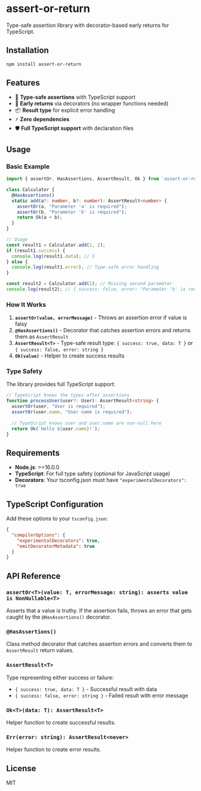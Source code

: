 # assert-or-return

Type-safe assertion library with decorator-based early returns for TypeScript.

## Installation

```bash
npm install assert-or-return
```

## Features

- 🎯 **Type-safe assertions** with TypeScript support
- 🔄 **Early returns** via decorators (no wrapper functions needed)
- 📦 **Result type** for explicit error handling
- ⚡ **Zero dependencies**
- 🛡️ **Full TypeScript support** with declaration files

## Usage

### Basic Example

```typescript
import { assertOr, HasAssertions, AssertResult, Ok } from 'assert-or-return';

class Calculator {
  @HasAssertions()
  static add(a?: number, b?: number): AssertResult<number> {
    assertOr(a, "Parameter 'a' is required");
    assertOr(b, "Parameter 'b' is required");
    return Ok(a + b);
  }
}

// Usage
const result1 = Calculator.add(1, 2);
if (result1.success) {
  console.log(result1.data); // 3
} else {
  console.log(result1.error); // Type-safe error handling
}

const result2 = Calculator.add(1); // Missing second parameter
console.log(result2); // { success: false, error: "Parameter 'b' is required" }
```

### How It Works

1. **`assertOr(value, errorMessage)`** - Throws an assertion error if value is falsy
2. **`@HasAssertions()`** - Decorator that catches assertion errors and returns them as `AssertResult`
3. **`AssertResult<T>`** - Type-safe result type: `{ success: true, data: T }` or `{ success: false, error: string }`
4. **`Ok(value)`** - Helper to create success results

### Type Safety

The library provides full TypeScript support:

```typescript
// TypeScript knows the types after assertions
function processUser(user?: User): AssertResult<string> {
  assertOr(user, "User is required");
  assertOr(user.name, "User name is required");
  
  // TypeScript knows user and user.name are non-null here
  return Ok(`Hello ${user.name}!`);
}
```

## Requirements

- **Node.js**: >=16.0.0
- **TypeScript**: For full type safety (optional for JavaScript usage)
- **Decorators**: Your tsconfig.json must have `"experimentalDecorators": true`

## TypeScript Configuration

Add these options to your `tsconfig.json`:

```json
{
  "compilerOptions": {
    "experimentalDecorators": true,
    "emitDecoratorMetadata": true
  }
}
```

## API Reference

### `assertOr<T>(value: T, errorMessage: string): asserts value is NonNullable<T>`

Asserts that a value is truthy. If the assertion fails, throws an error that gets caught by the `@HasAssertions()` decorator.

### `@HasAssertions()`

Class method decorator that catches assertion errors and converts them to `AssertResult` return values.

### `AssertResult<T>`

Type representing either success or failure:
- `{ success: true, data: T }` - Successful result with data
- `{ success: false, error: string }` - Failed result with error message

### `Ok<T>(data: T): AssertResult<T>`

Helper function to create successful results.

### `Err(error: string): AssertResult<never>`

Helper function to create error results.

## License

MIT